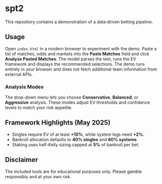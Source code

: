 # spt2

This repository contains a demonstration of a data‑driven betting pipeline.

## Usage

Open `index.html` in a modern browser to experiment with the demo. Paste a
list of matches, odds and markets into the **Paste Matches** field and click
**Analyze Pasted Matches**. The model parses the text, runs the EV framework
and displays the recommended selections. The demo runs entirely in your
browser and does not fetch additional team information from external APIs.

### Analysis Modes

The drop-down menu lets you choose **Conservative**, **Balanced**, or **Aggressive** analysis. These modes adjust EV thresholds and confidence levels to match your risk appetite.

## Framework Highlights (May 2025)

- Singles require EV of at least **+10%**, while system legs need **+2%**.
- Bankroll allocation defaults to **40% singles** and **60% systems**.
- Staking uses half-Kelly sizing capped at **5%** of bankroll per bet.

## Disclaimer

The included tools are for educational purposes only. Please gamble
responsibly and at your own risk.
